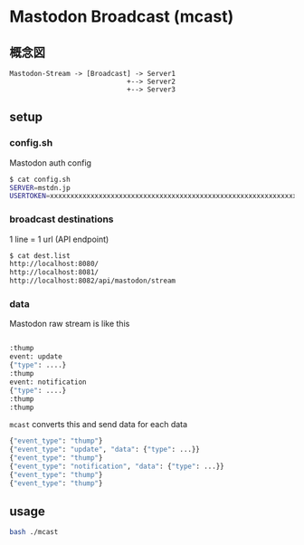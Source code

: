 # Mastodon Broadcast (mcast)

## 概念図

```
Mastodon-Stream -> [Broadcast] -> Server1
                             +--> Server2
                             +--> Server3
```

## setup

### config.sh

Mastodon auth config

```bash
$ cat config.sh
SERVER=mstdn.jp
USERTOKEN=xxxxxxxxxxxxxxxxxxxxxxxxxxxxxxxxxxxxxxxxxxxxxxxxxxxxxxxxxxxxxxxx
```

### broadcast destinations

1 line = 1 url (API endpoint)

```bash
$ cat dest.list
http://localhost:8080/
http://localhost:8081/
http://localhost:8082/api/mastodon/stream
```

### data

Mastodon raw stream is like this

```bash

:thump
event: update
{"type": ....}
:thump
event: notification
{"type": ....}
:thump
:thump
```

`mcast` converts this and send data for each data

```bash
{"event_type": "thump"}
{"event_type": "update", "data": {"type": ...}}
{"event_type": "thump"}
{"event_type": "notification", "data": {"type": ...}}
{"event_type": "thump"}
{"event_type": "thump"}
```


## usage

```bash
bash ./mcast
```
